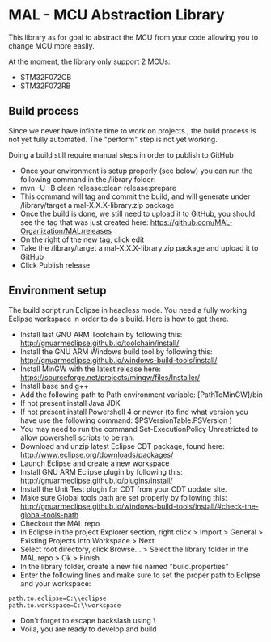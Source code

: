 # MAL - MCU Abstraction Library
This library as for goal to abstract the MCU from your code allowing you to change MCU more easily.

At the moment, the library only support 2 MCUs:
* STM32F072CB
* STM32F072RB

## Build process
Since we never have infinite time to work on projects , the build process is not yet fully automated.
The "perform" step is not yet working.

Doing a build still require manual steps in order to publish to GitHub
* Once your environment is setup properly (see below) you can run the following command in the /library folder:
 * mvn -U -B clean release:clean release:prepare
 * This command will tag and commit the build, and will generate under /library/target a mal-X.X.X-library.zip package
* Once the build is done, we still need to upload it to GitHub, you should see the tag that was just created here: https://github.com/MAL-Organization/MAL/releases
 * On the right of the new tag, click edit
 * Take the /library/target a mal-X.X.X-library.zip package and upload it to GitHub
 * Click Publish release

## Environment setup
The build script run Eclipse in headless mode. You need a fully working Eclipse workspace in order to do a build. Here is how to get there.
* Install last GNU ARM Toolchain by following this: http://gnuarmeclipse.github.io/toolchain/install/
* Install the GNU ARM Windows build tool by following this: http://gnuarmeclipse.github.io/windows-build-tools/install/
* Install MinGW with the latest release here: https://sourceforge.net/projects/mingw/files/Installer/
 * Install base and g++
 * Add the following path to Path environment variable: [PathToMinGW]/bin
* If not present install Java JDK
* If not present install Powershell 4 or newer (to find what version you have use the following command: $PSVersionTable.PSVersion )
 *  You may need to run the command Set-ExecutionPolicy Unrestricted to allow powershell scripts to be ran.
* Download and unzip latest Eclipse CDT package, found here: http://www.eclipse.org/downloads/packages/
* Launch Eclipse and create a new workspace
* Install GNU ARM Eclipse plugin by following this: http://gnuarmeclipse.github.io/plugins/install/
* Install the Unit Test plugin for CDT from your CDT update site.
* Make sure Global tools path are set properly by following this: http://gnuarmeclipse.github.io/windows-build-tools/install/#check-the-global-tools-path
* Checkout the MAL repo
* In Eclipse in the project Explorer section, right click > Import > General > Existing Projects into Workspace > Next
* Select root directory, click Browse... > Select the library folder in the MAL repo > Ok > Finish
* In the library folder, create a new file named "build.properties"
 * Enter the following lines and make sure to set the proper path to Eclipse and your workspace:
``` 
path.to.eclipse=C:\\eclipse
path.to.workspace=C:\\workspace
```
* Don't forget to escape backslash using \\
* Voila, you are ready to develop and build

